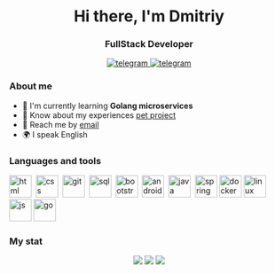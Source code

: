 <div id="header" align="center">
<h1>Hi there, I'm 
Dmitriy </h1>
<h3>FullStack Developer</h3>


<a href="https://t.me/Dmitry_Dav1denko">
<img src="https://img.shields.io/badge/Telegram-blue?style=for-the-badge&logo=telegram&logoColor=white" alt="telegram"/>
</a>
<a href="mailto:david3nko_dmitriy@mail.ru">
<img src="https://img.shields.io/badge/Email-blue?style=for-the-badge&logo=gmail&logoColor=white" alt="telegram"/>
</a>
</div>

### About me
- 📔 I'm currently learning **Golang microservices**
- 📂 Know about my experiences [pet project](https://github.com/Dav1denko?tab=repositories)
- 📧 Reach me by [email](mailto:david3nko_dmitriy@mail.ru)
- 🌍 I speak English

### Languages and tools

<img src="https://cdn.jsdelivr.net/gh/devicons/devicon/icons/html5/html5-plain-wordmark.svg" title="html" width="40" height="40"/>&nbsp;
<img src="https://cdn.jsdelivr.net/gh/devicons/devicon/icons/css3/css3-plain-wordmark.svg" title="css" width="40" height="40"/>&nbsp;
<img src="https://cdn.jsdelivr.net/gh/devicons/devicon/icons/git/git-plain.svg" title="git" width="40" height="40"/>&nbsp;
<img src="https://cdn.jsdelivr.net/gh/devicons/devicon/icons/postgresql/postgresql-original.svg" title="sql" width="40" height="40"/>&nbsp;
<img src="https://cdn.jsdelivr.net/gh/devicons/devicon/icons/bootstrap/bootstrap-plain.svg" title="bootstrap" width="40" height="40"/>&nbsp;
<img src="https://cdn.jsdelivr.net/gh/devicons/devicon/icons/androidstudio/androidstudio-original.svg" title="android" width="40" height="40"/>&nbsp;
<img src="https://cdn.jsdelivr.net/gh/devicons/devicon/icons/java/java-plain.svg" title="java" width="40" height="40"/>&nbsp;
<img src="https://cdn.jsdelivr.net/gh/devicons/devicon/icons/spring/spring-original-wordmark.svg" title="spring" width="40" height="40"/>
<img src="https://cdn.jsdelivr.net/gh/devicons/devicon/icons/docker/docker-plain-wordmark.svg" title="docker" width="40" height="40"/>
<img src="https://cdn.jsdelivr.net/gh/devicons/devicon/icons/linux/linux-original.svg" title="linux" width="40" height="40"/>
<img src="https://cdn.jsdelivr.net/gh/devicons/devicon/icons/javascript/javascript-original.svg" title="js" width="40" height="40"/>
<img src="https://cdn.jsdelivr.net/gh/devicons/devicon/icons/go/go-original-wordmark.svg" title="go" width="40" height="40"/>

### My stat
<div id="stat" align="center">
<img src="http://github-profile-summary-cards.vercel.app/api/cards/profile-details?username=Dav1denko&theme=default"/>
<img src="http://github-profile-summary-cards.vercel.app/api/cards/repos-per-language?username=Dav1denko&theme=default"/>
<img src="http://github-profile-summary-cards.vercel.app/api/cards/stats?username=Dav1denko&theme=default"/>
</div>
<!--
**Dav1denko/Dav1denko** is a ✨ _special_ ✨ repository because its `README.md` (this file) appears on your GitHub profile.

Here are some ideas to get you started:

- 🔭 I’m currently working on ...
- 🌱 I’m currently learning ...
- 👯 I’m looking to collaborate on ...
- 🤔 I’m looking for help with ...
- 💬 Ask me about ...
- 📫 How to reach me: ...
- 😄 Pronouns: ...
- ⚡ Fun fact: ...
-->
